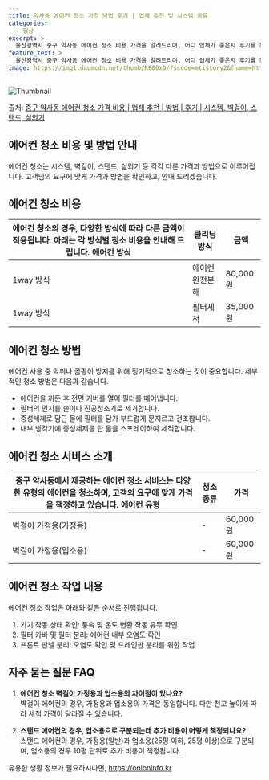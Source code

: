 ```yaml
---
title: 약사동 에어컨 청소 가격 방법 후기 | 업체 추천 및 시스템 종류
categories:
  - 일상
excerpt: >
  울산광역시 중구 약사동 에어컨 청소 비용 가격을 알려드리며, 어디 업체가 좋은지 후기를 통해 알아보겠습니다. 현재 글에서는 시스템, 벽걸이, 스탠드, 실외기 각각에 대해 청소 비용이 나와 있으니 참고하시면 되겠습니다. 에어컨 분해 청소 방법 보기 👈 클릭셀프 에어컨 청소 방법 보기👈 클릭중구 약사동 에어컨 청소 비용시스템에어컨 방식클리닝방식금액1way 방식에어컨 완전분해80,000원1way 방식에어컨 필터세척35,000원2way 방식에어컨 완전분해90,000원2way 방식에어컨 필터세척35,000원4way 방식에어컨 완전분해120,000원4way 방식에어컨 필터세척35,000원원형방식에어컨 완전분해140,000원원형방식에어컨 필터세척35,000원에어컨 청소 견적 샘플 보기 👈 클릭에어컨 냄새의 원인에어컨..
feature_text: >
  울산광역시 중구 약사동 에어컨 청소 비용 가격을 알려드리며, 어디 업체가 좋은지 후기를 통해 알아보겠습니다. 현재 글에서는 시스템, 벽걸이, 스탠드, 실외기 각각에 대해 청소 비용이 나와 있으니 참고하시면 되겠습니다. 에어컨 분해 청소 방법 보기 👈 클릭셀프 에어컨 청소 방법 보기👈 클릭중구 약사동 에어컨 청소 비용시스템에어컨 방식클리닝방식금액1way 방식에어컨 완전분해80,000원1way 방식에어컨 필터세척35,000원2way 방식에어컨 완전분해90,000원2way 방식에어컨 필터세척35,000원4way 방식에어컨 완전분해120,000원4way 방식에어컨 필터세척35,000원원형방식에어컨 완전분해140,000원원형방식에어컨 필터세척35,000원에어컨 청소 견적 샘플 보기 👈 클릭에어컨 냄새의 원인에어컨..
image: https://img1.daumcdn.net/thumb/R800x0/?scode=mtistory2&fname=https%3A%2F%2Fblog.kakaocdn.net%2Fdn%2FCquvm%2FbtsHxQ1q3Uw%2Fd46McaPg6Th7MBetFLCrd1%2Fimg.webp
---
```


![Thumbnail](https://img1.daumcdn.net/thumb/R800x0/?scode=mtistory2&fname=https%3A%2F%2Fblog.kakaocdn.net%2Fdn%2FCquvm%2FbtsHxQ1q3Uw%2Fd46McaPg6Th7MBetFLCrd1%2Fimg.webp)

<p>출처: <a href="https://onioninfo.kr/entry/%EC%A4%91%EA%B5%AC-%EC%95%BD%EC%82%AC%EB%8F%99-%EC%97%90%EC%96%B4%EC%BB%A8-%EC%B2%AD%EC%86%8C-%EA%B0%80%EA%B2%A9-%EB%B9%84%EC%9A%A9-%EC%97%85%EC%B2%B4-%EC%B6%94%EC%B2%9C-%EB%B0%A9%EB%B2%95-%ED%9B%84%EA%B8%B0-%EC%8B%9C%EC%8A%A4%ED%85%9C-%EB%B2%BD%EA%B1%B8%EC%9D%B4-%EC%8A%A4%ED%83%A0%EB%93%9C-%EC%8B%A4%EC%99%B8%EA%B8%B0" rel="dofollow">중구 약사동 에어컨 청소 가격 비용 | 업체 추천 | 방법 | 후기 | 시스템, 벽걸이, 스탠드, 실외기</a> </p>

## 에어컨 청소 비용 및 방법 안내

에어컨 청소는 시스템, 벽걸이, 스탠드, 실외기 등 각각 다른 가격과 방법으로 이루어집니다. 고객님의 요구에 맞게 가격과 방법을 확인하고,
안내 드리겠습니다.

## 에어컨 청소 비용

에어컨 청소의 경우, 다양한 방식에 따라 다른 금액이 적용됩니다. 아래는 각 방식별 청소 비용을 안내해 드립니다.  에어컨 방식 | 클리닝 방식 | 금액  
---|---|---  
1way 방식 | 에어컨 완전분해 | 80,000원  
1way 방식 | 필터세척 | 35,000원  
  


## **에어컨 청소 방법**

에어컨 사용 중 악취나 곰팡이 방지를 위해 정기적으로 청소하는 것이 중요합니다. 세부적인 청소 방법은 다음과 같습니다.

  * 에어컨을 꺼둔 후 전면 커버를 열어 필터를 떼어냅니다.
  * 필터의 먼지를 솔이나 진공청소기로 제거합니다.
  * 중성세제로 담근 물에 필터를 담가 부드럽게 문지르고 건조합니다.
  * 내부 냉각기에 중성세제를 탄 물을 스프레이하여 세척합니다.



## 에어컨 청소 서비스 소개

중구 약사동에서 제공하는 에어컨 청소 서비스는 다양한 유형의 에어컨을 청소하며, 고객의 요구에 맞게 가격을 책정하고 있습니다.  에어컨 유형 | 청소 종류 | 가격  
---|---|---  
벽걸이 가정용(가정용) | - | 60,000원  
벽걸이 가정용(업소용) | - | 60,000원  
  


## 에어컨 청소 작업 내용

에어컨 청소 작업은 아래와 같은 순서로 진행됩니다.

  1. 기기 작동 상태 확인: 풍속 및 온도 변환 작동 유무 확인
  2. 필터 카바 및 필터 분리: 에어컨 내부 오염도 확인
  3. 프론트 판넬 분리: 오염도 확인 및 드레인판 분리를 위한 작업



## 자주 묻는 질문 FAQ

  1. **에어컨 청소 벽걸이 가정용과 업소용의 차이점이 있나요?**  
벽걸이 에어컨의 경우, 가정용과 업소용의 가격은 동일합니다. 다만 천고 높이에 따라 세척 가격이 달라질 수 있습니다.

  2. **스탠드 에어컨의 경우, 업소용으로 구분되는데 추가 비용이 어떻게 책정되나요?**  
스탠드 에어컨의 경우, 가정용(일반)과 업소용(25평 이하, 25평 이상)으로 구분되며, 업소용의 경우 10평 단위로 추가 비용이
책정됩니다.



 

유용한 생활 정보가 필요하시다면, <a href="https://onioninfo.kr" rel="dofollow">https://onioninfo.kr</a>



